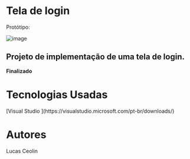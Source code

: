 <head> <h1> <b> Tela de login </b> </h1> </head>

Protótipo:

![image](https://uidesigndaily.com/posts/figma-log-in-authentication-sign-up-modal-pop-card-day-1097)

<h2> Projeto de implementação de uma tela de login. </h2>

<b> Finalizado </b>

<h1> <b> Tecnologias Usadas </b> </h1>
[Visual Studio ](https://visualstudio.microsoft.com/pt-br/downloads/)

<h1> <b> Autores </b> </h1>
Lucas Ceolin 
